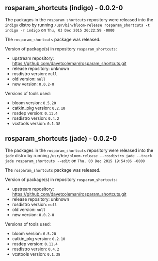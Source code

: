 ## rosparam_shortcuts (indigo) - 0.0.2-0

The packages in the `rosparam_shortcuts` repository were released into the `indigo` distro by running `/usr/bin/bloom-release rosparam_shortcuts -t indigo -r indigo` on `Thu, 03 Dec 2015 20:22:59 -0000`

The `rosparam_shortcuts` package was released.

Version of package(s) in repository `rosparam_shortcuts`:
- upstream repository: https://github.com/davetcoleman/rosparam_shortcuts.git
- release repository: unknown
- rosdistro version: `null`
- old version: `null`
- new version: `0.0.2-0`

Versions of tools used:
- bloom version: `0.5.20`
- catkin_pkg version: `0.2.10`
- rosdep version: `0.11.4`
- rosdistro version: `0.4.2`
- vcstools version: `0.1.38`


## rosparam_shortcuts (jade) - 0.0.2-0

The packages in the `rosparam_shortcuts` repository were released into the `jade` distro by running `/usr/bin/bloom-release --rosdistro jade --track jade rosparam_shortcuts --edit` on `Thu, 03 Dec 2015 19:54:06 -0000`

The `rosparam_shortcuts` package was released.

Version of package(s) in repository `rosparam_shortcuts`:
- upstream repository: https://github.com/davetcoleman/rosparam_shortcuts.git
- release repository: unknown
- rosdistro version: `null`
- old version: `null`
- new version: `0.0.2-0`

Versions of tools used:
- bloom version: `0.5.20`
- catkin_pkg version: `0.2.10`
- rosdep version: `0.11.4`
- rosdistro version: `0.4.2`
- vcstools version: `0.1.38`


